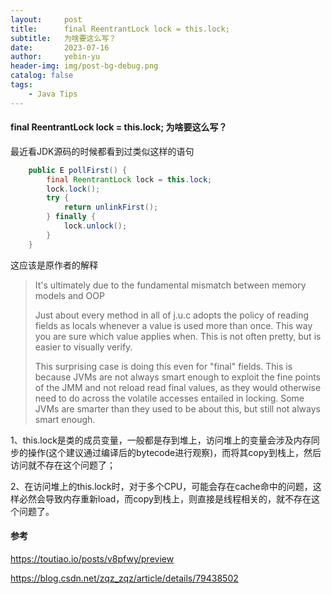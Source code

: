 ```yaml
---
layout:     post
title:      final ReentrantLock lock = this.lock;
subtitle:   为啥要这么写？
date:       2023-07-16
author:     yebin-yu
header-img: img/post-bg-debug.png
catalog: false
tags:
    - Java Tips
---
```


#### final ReentrantLock lock = this.lock; 为啥要这么写？

最近看JDK源码的时候都看到过类似这样的语句

```java
    public E pollFirst() {
        final ReentrantLock lock = this.lock;
        lock.lock();
        try {
            return unlinkFirst();
        } finally {
            lock.unlock();
        }
    }
```

这应该是原作者的解释

> It's ultimately due to the fundamental mismatch between memory models and OOP
>
> Just about every method in all of j.u.c adopts the policy of reading fields as locals whenever a value is used more than once. This way you are sure which value applies when. This is not often pretty, but is easier to visually verify.
>
> This surprising case is doing this even for "final" fields. This is because JVMs are not always smart enough to exploit the fine points of the JMM and not reload read final values, as they would otherwise need to do across the volatile accesses entailed in locking. Some JVMs are smarter than they used to be about this, but still not always smart enough.

1、this.lock是类的成员变量，一般都是存到堆上，访问堆上的变量会涉及内存同步的操作(这个建议通过编译后的bytecode进行观察)，而将其copy到栈上，然后访问就不存在这个问题了；

2、在访问堆上的this.lock时，对于多个CPU，可能会存在cache命中的问题，这样必然会导致内存重新load，而copy到栈上，则直接是线程相关的，就不存在这个问题了。

#### 参考

https://toutiao.io/posts/v8pfwy/preview

https://blog.csdn.net/zqz_zqz/article/details/79438502
